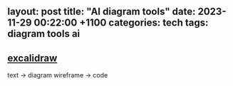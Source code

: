 layout: post
title: "AI diagram tools"
date: 2023-11-29 00:22:00 +1100
categories: tech
tags: diagram tools ai
---

## [excalidraw](https://excalidraw.com)
text -> diagram
wireframe -> code